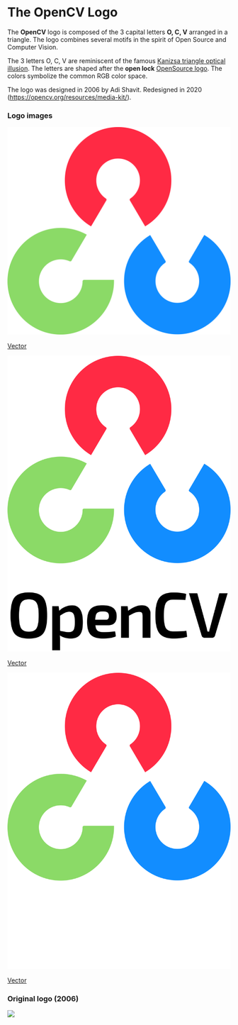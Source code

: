 The OpenCV Logo
===============

The **OpenCV** logo is composed of the 3 capital letters **O, C, V** arranged in a triangle. The logo combines several motifs in the spirit of Open Source and Computer Vision.

The 3 letters O, C, V are reminiscent of the famous [Kanizsa triangle optical illusion](http://en.wikipedia.org/wiki/Kanizsa_triangle). The letters are shaped after the **open lock** [OpenSource logo](http://www.opensource.org/). The colors symbolize the common RGB color space.

The logo was designed in 2006 by Adi Shavit. Redesigned in 2020 (https://opencv.org/resources/media-kit/).

### Logo images

![](logo/OpenCV_logo_no_text.png)

[Vector](https://raw.githubusercontent.com/wiki/opencv/opencv/logo/OpenCV_logo_no_text.svg?sanitize=true)

![](logo/OpenCV_logo_black.png)

[Vector](https://raw.githubusercontent.com/wiki/opencv/opencv/logo/OpenCV_logo_black.svg?sanitize=true)

![](logo/OpenCV_logo_white.png)

[Vector](https://raw.githubusercontent.com/wiki/opencv/opencv/logo/OpenCV_logo_white.svg?sanitize=true)

### Original logo (2006)

![](https://raw.githubusercontent.com/wiki/opencv/opencv/images/OpenCV_Logo_with_text_svg_version.svg?sanitize=true)
